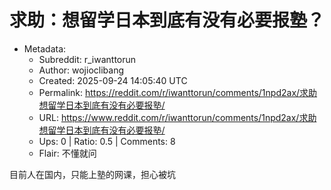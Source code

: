 # 求助：想留学日本到底有没有必要报塾？

- Metadata:
  - Subreddit: r_iwanttorun
  - Author: wojioclibang
  - Created: 2025-09-24 14:05:40 UTC
  - Permalink: https://reddit.com/r/iwanttorun/comments/1npd2ax/求助想留学日本到底有没有必要报塾/
  - URL: https://www.reddit.com/r/iwanttorun/comments/1npd2ax/求助想留学日本到底有没有必要报塾/
  - Ups: 0 | Ratio: 0.5 | Comments: 8
  - Flair: 不懂就问


目前人在国内，只能上塾的网课，担心被坑

